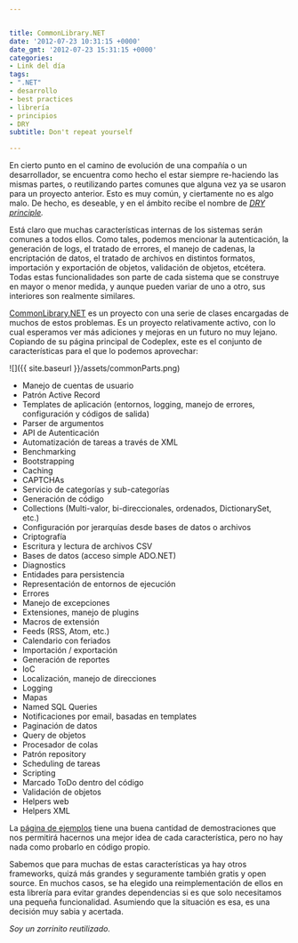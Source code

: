 ```yaml
---


title: CommonLibrary.NET
date: '2012-07-23 10:31:15 +0000'
date_gmt: '2012-07-23 15:31:15 +0000'
categories:
- Link del día
tags:
- ".NET"
- desarrollo
- best practices
- librería
- principios
- DRY
subtitle: Don't repeat yourself

---
```



En cierto punto en el camino de evolución de una compañía o un desarrollador, se encuentra como hecho el estar siempre re-haciendo las mismas partes, o reutilizando partes comunes que alguna vez ya se usaron para un proyecto anterior. Esto es muy común, y ciertamente no es algo malo. De hecho, es deseable, y en el ámbito recibe el nombre de _[DRY principle](http://en.wikipedia.org/wiki/Don't_repeat_yourself)._

<!--more-->

Está claro que muchas características internas de los sistemas serán comunes a todos ellos. Como tales, podemos mencionar la autenticación, la generación de logs, el tratado de errores, el manejo de cadenas, la encriptación de datos, el tratado de archivos en distintos formatos, importación y exportación de objetos, validación de objetos, etcétera. Todas estas funcionalidades son parte de cada sistema que se construye en mayor o menor medida, y aunque pueden variar de uno a otro, sus interiores son realmente similares.

[CommonLibrary.NET](http://commonlibrarynet.codeplex.com/) es un proyecto con una serie de clases encargadas de muchos de estos problemas. Es un proyecto relativamente activo, con lo cual esperamos ver más adiciones y mejoras en un futuro no muy lejano. Copiando de su página principal de Codeplex, este es el conjunto de características para el que lo podemos aprovechar:

![]({{ site.baseurl }}/assets/commonParts.png)

- Manejo de cuentas de usuario
- Patrón Active Record
- Templates de aplicación (entornos, logging, manejo de errores, configuración y códigos de salida)
- Parser de argumentos
- API de Autenticación
- Automatización de tareas a través de XML
- Benchmarking
- Bootstrapping
- Caching
- CAPTCHAs
- Servicio de categorías y sub-categorías
- Generación de código
- Collections (Multi-valor, bi-direccionales, ordenados, DictionarySet, etc.)
- Configuración por jerarquías desde bases de datos o archivos
- Criptografía
- Escritura y lectura de archivos CSV
- Bases de datos (acceso simple ADO.NET)
- Diagnostics
- Entidades para persistencia
- Representación de entornos de ejecución
- Errores
- Manejo de excepciones
- Extensiones, manejo de plugins
- Macros de extensión
- Feeds (RSS, Atom, etc.)
- Calendario con feriados
- Importación / exportación
- Generación de reportes
- IoC
- Localización, manejo de direcciones
- Logging
- Mapas
- Named SQL Queries
- Notificaciones por email, basadas en templates
- Paginación de datos
- Query de objetos
- Procesador de colas
- Patrón repository
- Scheduling de tareas
- Scripting
- Marcado ToDo dentro del código
- Validación de objetos
- Helpers web
- Helpers XML

La [página de ejemplos](http://commonlibrarynet.codeplex.com/wikipage?title=Examples) tiene una buena cantidad de demostraciones que nos permitirá hacernos una mejor idea de cada característica, pero no hay nada como probarlo en código propio.

Sabemos que para muchas de estas características ya hay otros frameworks, quizá más grandes y seguramente también gratis y open source. En muchos casos, se ha elegido una reimplementación de ellos en esta librería para evitar grandes dependencias si es que solo necesitamos una pequeña funcionalidad. Asumiendo que la situación es esa, es una decisión muy sabia y acertada.

_Soy un zorrinito reutilizado._
